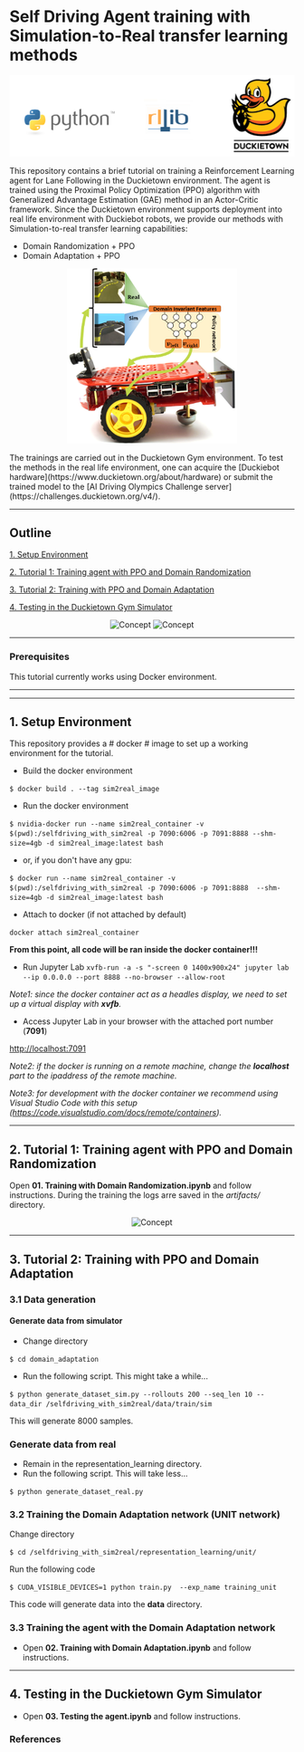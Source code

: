 # Self Driving Agent training with Simulation-to-Real transfer learning methods

![Tools](art/tools.png)

This repository contains a brief tutorial on training a Reinforcement Learning agent for Lane Following in the Duckietown environment.
The agent is trained using the Proximal Policy Optimization (PPO) algorithm with Generalized Advantage Estimation (GAE) method in an Actor-Critic framework.
Since the Duckietown environment supports deployment into real life environment with Duckiebot robots, we provide our methods with Simulation-to-real transfer learning capabilities:  

- Domain Randomization + PPO
- Domain Adaptation + PPO

<p align="center" >
<img src="art/concept.png" alt="Concept" width="300">
</p>
The trainings are carried out in the Duckietown Gym environment. To test the methods in the real life environment, one can acquire the [Duckiebot hardware](https://www.duckietown.org/about/hardware)  or submit the trained model to the [AI Driving Olympics Challenge server](https://challenges.duckietown.org/v4/).

***

## Outline

[1. Setup Environment](##-1.-Setup-Environment)

[2. Tutorial 1: Training agent with PPO and Domain Randomization](#tutorial_dr)

[3. Tutorial 2: Training with PPO and Domain Adaptation](#tutorial_da)

[4. Testing in the Duckietown Gym Simulator](#testing_agent)

<p align="center" >
<img src="art/sim_trained.gif" alt="Concept" width="300">
<img src="art/real_trained.gif" alt="Concept" width="300">
</p>

***

### Prerequisites

This tutorial currently works using Docker environment.
***

***

## 1. Setup Environment

This repository provides a # docker # image to set up a working environment for the tutorial.

- Build the docker environment

```$ docker build . --tag sim2real_image```

- Run the docker environment

```$ nvidia-docker run --name sim2real_container -v $(pwd):/selfdriving_with_sim2real -p 7090:6006 -p 7091:8888 --shm-size=4gb -d sim2real_image:latest bash```

- or, if you don't have any gpu:

```$ docker run --name sim2real_container -v $(pwd):/selfdriving_with_sim2real -p 7090:6006 -p 7091:8888  --shm-size=4gb -d sim2real_image:latest bash```

- Attach to docker (if not attached by default)

```docker attach sim2real_container```

**From this point, all code will be ran inside the docker container!!!**

- Run Jupyter Lab
```xvfb-run -a -s "-screen 0 1400x900x24" jupyter lab --ip 0.0.0.0 --port 8888 --no-browser --allow-root```

*Note1: since the docker container act as a headles display, we need to set up a virtual display with **xvfb**.*

- Access Jupyter Lab in your browser with the attached port number (**7091**)

[http://localhost:7091](http://localhost:7091)

*Note2: if the docker is running on a remote machine, change the **localhost** part to the ipaddress of the remote machine.*

*Note3: for development with the docker container  we recommend using Visual Studio Code with this setup (<https://code.visualstudio.com/docs/remote/containers>).*

***

## 2. Tutorial 1: Training agent with PPO and Domain Randomization
  
  Open **01. Training with Domain Randomization.ipynb** and follow instructions.
  During the training the logs arre saved in the *artifacts/* directory.
  
<p align="center" >
<img src="art/just_policy.png" alt="Concept" width="300">
</p>

***

## 3. Tutorial 2: Training with PPO and Domain Adaptation

### 3.1 Data generation

#### Generate data from simulator

- Change directory

```$ cd domain_adaptation```

- Run the following script. This might take a while...

```$ python generate_dataset_sim.py --rollouts 200 --seq_len 10 --data_dir /selfdriving_with_sim2real/data/train/sim```

This will generate 8000 samples.

### Generate data from real

- Remain in the  representation_learning  directory.
- Run the following script. This will take less...

```$ python generate_dataset_real.py```

### 3.2 Training the Domain Adaptation network (UNIT network)

Change directory

```$ cd /selfdriving_with_sim2real/representation_learning/unit/```

Run the following code

```$ CUDA_VISIBLE_DEVICES=1 python train.py  --exp_name training_unit```

This code will generate data into the **data** directory.

### 3.3 Training the agent with the Domain Adaptation network

- Open **02. Training with Domain Adaptation.ipynb** and follow instructions.
  
***

## 4. Testing in the Duckietown Gym Simulator
  
- Open **03. Testing the agent.ipynb** and follow instructions.

### References
